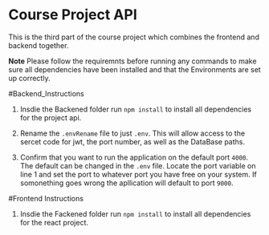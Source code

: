 # Course Project API
This is the third part of the course project which combines the frontend and backend together.

**Note** Please follow the requiremnts before running any commands to make sure all dependencies have been installed and that the Environments are set up correctly.

#Backend_Instructions
1. Insdie the Backened folder run `npm install` to install all dependencies for the project api.

2. Rename the `.envRename` file to just `.env`. This will allow access to the sercet code for jwt, the port number, as well as the DataBase paths.

3. Confirm that you want to run the application on the default port `4000`. The default can be changed in the `.env` file. Locate the port variable on line 1 and set the port to whatever port you have free on your system. If somonething goes wrong the apllication will default to port `9000`.

#Frontend Instructions

1. Insdie the Fackened folder run `npm install` to install all dependencies for the react project.